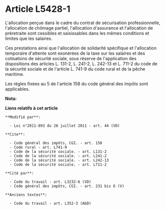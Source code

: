 # Article L5428-1

L'allocation perçue dans le cadre du contrat de sécurisation professionnelle, l'allocation de chômage partiel, l'allocation
d'assurance et l'allocation de préretraite sont cessibles et saisissables dans les mêmes conditions et limites que les
salaires. 

Ces prestations ainsi que l'allocation de solidarité spécifique et l'allocation temporaire d'attente sont exonérées de la
taxe sur les salaires et des cotisations de sécurité sociale, sous réserve de l'application des dispositions des articles L.
131-2, 
L. 241-2, 
L. 242-13 et L. 711-2 du code de la sécurité sociale et de l'article L. 741-9 du code rural et de la pêche maritime. 

Les règles fixées au 5 de l'article 158 du code général des impôts sont applicables.

**Nota:**



**Liens relatifs à cet article**

	**Modifié par**:

	  - Loi n°2011-893 du 28 juillet 2011 - art. 44 (VD)

	**Cite**:

	  - Code général des impôts, CGI. - art. 158
	  - Code rural - art. L741-9
	  - Code de la sécurité sociale. - art. L131-2
	  - Code de la sécurité sociale. - art. L241-2
	  - Code de la sécurité sociale. - art. L242-13
	  - Code de la sécurité sociale. - art. L711-2

	**Cité par**:

	  - Code du travail - art. L3232-6 (VD)
	  - Code général des impôts, CGI. - art. 231 bis D (V)

	**Anciens textes**:

	  - Code du travail - art. L352-3 (AbD)
